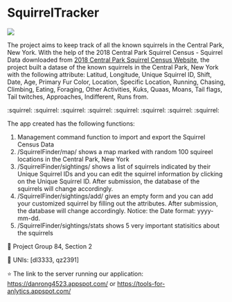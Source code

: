 # SquirrelTracker
![](https://www.mdwfp.com/media/3169/eo20150724_squirrel300.jpg)

The project aims to keep track of all the known squirrels in the Central Park, New York. With the help of the 2018 Central Park Squirrel Census - Squirrel Data downloaded from [2018 Central Park Squirrel Census Website](https://data.cityofnewyork.us/Environment/2018-Central-Park-Squirrel-Census-Squirrel-Data/vfnx-vebw), the project built a datase of the known squirrels in the Central Park, New York with the following attribute: Latitud, Longitude, Unique Squirrel ID, Shift, Date, Age, Primary Fur Color, Location, Specific Location, Running, Chasing, Climbing, Eating, Foraging, Other Activities, Kuks, Quaas, Moans, Tail flags, Tail twitches, Approaches, Indifferent, Runs from. 

:squirrel: :squirrel: :squirrel: :squirrel: :squirrel: :squirrel: :squirrel: :squirrel:

The app created has the following functions:
1. Management command function to import and export the Squirrel Census Data
2. /SquirrelFinder/map/ shows a map marked with random 100 squireel locations in the Central Park, New York
3. /SquirrelFinder/sightings/ shows a list of squirrels indicated by their Unique Squirrel IDs and you can edit the squirrel information by clicking on the Unique Squirrel ID. After submission, the database of the squirrels will change accordingly.
4. /SquirrelFinder/sightings/add/ gives an empty form and you can add your customized squirrel by filling out the attributes. After submission, the database will change accordingly. Notice: the Date format: yyyy-mm-dd.
5. /SquirrelFinder/sightings/stats shows 5 very important statisitics about the squirrels


:green_heart: Project Group 84, Section 2

:yellow_heart: UNIs: [dl3333, qz2391]

:star: The link to the server running our application: https://danrong4523.appspot.com/ or https://tools-for-anlytics.appspot.com/

